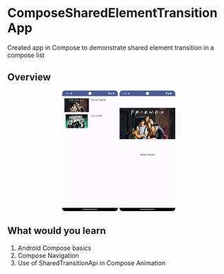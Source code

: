 # ComposeSharedElementTransition App
Created app in Compose to demonstrate shared element transition in a compose list

## Overview
<div align="center">
  <p float="left">
    <img src="ComposeSharedElementTransition/images/ss_home.png" width="25%" >
    <img src="ComposeSharedElementTransition/images/ss_details.png" width=25%>
 </p>
</div>

## What would you learn
1. Android Compose basics
2. Compose Navigation
3. Use of SharedTransitionApi in Compose Animation
